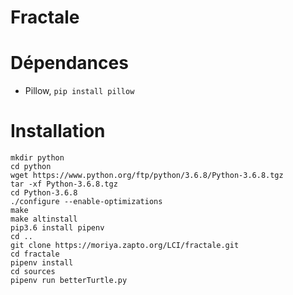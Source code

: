 # Fractale

# Dépendances

- Pillow, `pip install pillow`

# Installation

    mkdir python
    cd python
    wget https://www.python.org/ftp/python/3.6.8/Python-3.6.8.tgz
    tar -xf Python-3.6.8.tgz
    cd Python-3.6.8
    ./configure --enable-optimizations
    make
    make altinstall
    pip3.6 install pipenv
    cd ..
    git clone https://moriya.zapto.org/LCI/fractale.git
    cd fractale
    pipenv install
    cd sources
    pipenv run betterTurtle.py
